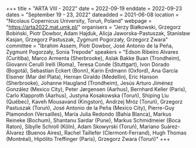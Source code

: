 +++
title = "ARTA VIII - 2022"
date = 2022-09-19
enddate = 2022-09-23
dates = "September 19 - 23, 2022"
dateadded = 2021-06-08
location = "Nicolaus Copernicus University, Toruń, Poland"
webpage = "https://arta2022.mat.umk.pl/"
organisers = "Jerzy Białkowski, Grzegorz Bobiński, Piotr Dowbor, Adam Hajduk, Alicja Jaworska-Pastuszak, Stanisław Kasjan, Grzegorz Pastuszak, Zygmunt Pogorzały, Grzegorz Zwara"
committee = "Ibrahim Assem, Piotr Dowbor, José Antonio de la Peña, Zygmunt Pogorzały, Sonia Trepode"
speakers = "Edson Ribeiro Alvares (Curitiba), Marco Armenta (Sherbrooke), Aslak Bakke Buan (Trondheim), Giovanni Cerulli Irelli (Roma), Teresa Conde (Stuttgart), Ivon Dorado (Bogotá), Sebastian Eckert (Bonn), Karin Erdmann (Oxford), Ana García Elsener (Mar del Plata), Hernan Giraldo (Medellin), Eric Hanson (Sherbrooke), Johanne Haugland (Trondheim), Jesús Arturo Jiménez González (Mexico City), Peter Jørgensen (Aarhus), Bernhard Keller (Paris), Carlo Klapproth (Aarhus), Justyna Kosakowska (Toruń), Shiping Liu (Québec), Kaveh Mousavand (Kingston), Andrzej Mróz (Toruń), Grzegorz Pastuszak (Toruń), José Antonio de la Peña (Mexico City), Pierre-Guy Plamondon (Versailles), María Julia Redondo (Bahía Blanca), Markus Reineke (Bochum), Shantanu Sardar (Pune), Markus Schmidmeier (Boca Raton), Sibylle Schroll (Köln), Adam Skowyrski (Toruń), Mariano Suárez-Álvarez (Buenos Aires), Rachel Taillefer (Clermont-Ferrand), Hugh Thomas (Montréal), Hipólito Treffinger (Paris), Grzegorz Zwara (Toruń)"
+++
